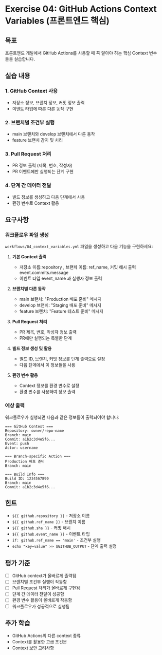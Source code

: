 # Exercise 04: GitHub Actions Context Variables (프론트엔드 핵심)

## 목표

프론트엔드 개발에서 GitHub Actions를 사용할 때 꼭 알아야 하는 핵심 Context 변수들을 실습합니다.

## 실습 내용

### 1. GitHub Context 사용

- 저장소 정보, 브랜치 정보, 커밋 정보 출력
- 이벤트 타입에 따른 다른 동작 구현

### 2. 브랜치별 조건부 실행

- main 브랜치와 develop 브랜치에서 다른 동작
- feature 브랜치 감지 및 처리

### 3. Pull Request 처리

- PR 정보 출력 (제목, 번호, 작성자)
- PR 이벤트에만 실행되는 단계 구현

### 4. 단계 간 데이터 전달

- 빌드 정보를 생성하고 다음 단계에서 사용
- 환경 변수로 Context 활용

## 요구사항

### 워크플로우 파일 생성

`workflows/04_context_variables.yml` 파일을 생성하고 다음 기능을 구현하세요:

1. **기본 Context 출력**

   - 저장소 이름:repository , 브랜치 이름: ref_name, 커밋 해시 출력 event.commits.message
   - 이벤트 타입 event_name 과 실행자 정보 출력

2. **브랜치별 다른 동작**

   - main 브랜치: "Production 배포 준비" 메시지
   - develop 브랜치: "Staging 배포 준비" 메시지
   - feature 브랜치: "Feature 테스트 준비" 메시지

3. **Pull Request 처리**

   - PR 제목, 번호, 작성자 정보 출력
   - PR에만 실행되는 특별한 단계

4. **빌드 정보 생성 및 활용**

   - 빌드 ID, 브랜치, 커밋 정보를 단계 출력으로 설정
   - 다음 단계에서 이 정보들을 사용

5. **환경 변수 활용**
   - Context 정보를 환경 변수로 설정
   - 환경 변수를 사용하여 정보 출력

### 예상 출력

워크플로우가 실행되면 다음과 같은 정보들이 출력되어야 합니다:

```
=== GitHub Context ===
Repository: owner/repo-name
Branch: main
Commit: a1b2c3d4e5f6...
Event: push
Actor: username

=== Branch-specific Action ===
Production 배포 준비
Branch: main

=== Build Info ===
Build ID: 1234567890
Branch: main
Commit: a1b2c3d4e5f6...
```

## 힌트

- `${{ github.repository }}` - 저장소 이름
- `${{ github.ref_name }}` - 브랜치 이름
- `${{ github.sha }}` - 커밋 해시
- `${{ github.event_name }}` - 이벤트 타입
- `if: github.ref_name == 'main'` - 조건부 실행
- `echo "key=value" >> $GITHUB_OUTPUT` - 단계 출력 설정

## 평가 기준

- [ ] GitHub context가 올바르게 출력됨
- [ ] 브랜치별 조건부 실행이 작동함
- [ ] Pull Request 처리가 올바르게 구현됨
- [ ] 단계 간 데이터 전달이 성공함
- [ ] 환경 변수 활용이 올바르게 작동함
- [ ] 워크플로우가 성공적으로 실행됨

## 추가 학습

- GitHub Actions의 다른 context 종류
- Context를 활용한 고급 조건문
- Context 보안 고려사항
